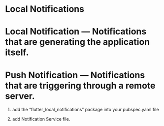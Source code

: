 # Local Notifications

# Local Notification — Notifications that are generating the application itself.

# Push Notification — Notifications that are triggering through a remote server.

1. add the “flutter_local_notifications” package into your pubspec.yaml file

2. add Notification Service file.


